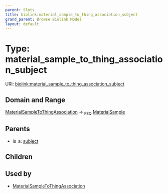 ```yaml
---
parent: Slots
title: biolink:material_sample_to_thing_association_subject
grand_parent: Browse Biolink Model
layout: default
---
```


# Type: material_sample_to_thing_association_subject




URI: [biolink:material_sample_to_thing_association_subject](https://w3id.org/biolink/vocab/material_sample_to_thing_association_subject)

## Domain and Range

[MaterialSampleToThingAssociation](MaterialSampleToThingAssociation.md) ->  <sub>REQ</sub> [MaterialSample](MaterialSample.md)

## Parents

 *  is_a: [subject](subject.md)

## Children


## Used by

 * [MaterialSampleToThingAssociation](MaterialSampleToThingAssociation.md)
